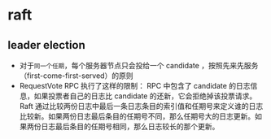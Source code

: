 # raft

## leader election
* 对于`同一个任期`，每个服务器节点只会投给一个 candidate ，按照先来先服务（first-come-first-served）的原则
* RequestVote RPC 执行了这样的限制： RPC 中包含了 candidate 的日志信息，如果投票者自己的日志比 candidate 的还新，它会拒绝掉该投票请求。Raft 通过比较两份日志中最后一条日志条目的索引值和任期号来定义谁的日志比较新。如果两份日志最后条目的任期号不同，那么任期号大的日志更新。如果两份日志最后条目的任期号相同，那么日志较长的那个更新。